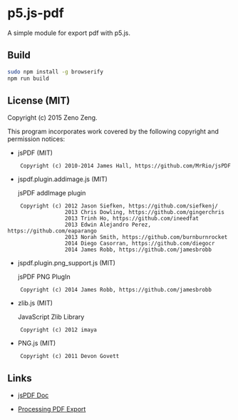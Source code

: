 # p5.js-pdf

A simple module for export pdf with p5.js.

## Build

```bash
sudo npm install -g browserify
npm run build
```

## License (MIT)

Copyright (c) 2015 Zeno Zeng.

This program incorporates work covered by the following copyright and permission notices:

- jsPDF (MIT)

```
    Copyright (c) 2010-2014 James Hall, https://github.com/MrRio/jsPDF
```

- jspdf.plugin.addimage.js (MIT)

    jsPDF addImage plugin

```
    Copyright (c) 2012 Jason Siefken, https://github.com/siefkenj/
                  2013 Chris Dowling, https://github.com/gingerchris
                  2013 Trinh Ho, https://github.com/ineedfat
                  2013 Edwin Alejandro Perez, https://github.com/eaparango
                  2013 Norah Smith, https://github.com/burnburnrocket
                  2014 Diego Casorran, https://github.com/diegocr
                  2014 James Robb, https://github.com/jamesbrobb
```

- jspdf.plugin.png_support.js (MIT)

    jsPDF PNG PlugIn

```
    Copyright (c) 2014 James Robb, https://github.com/jamesbrobb
```

- zlib.js (MIT)

    JavaScript Zlib Library

```
    Copyright (c) 2012 imaya
```

- PNG.js (MIT)

```
    Copyright (c) 2011 Devon Govett
```

## Links

- [jsPDF Doc](http://mrrio.github.io/jsPDF/doc/symbols/jsPDF.html)

- [Processing PDF Export](https://processing.org/reference/libraries/pdf/)
